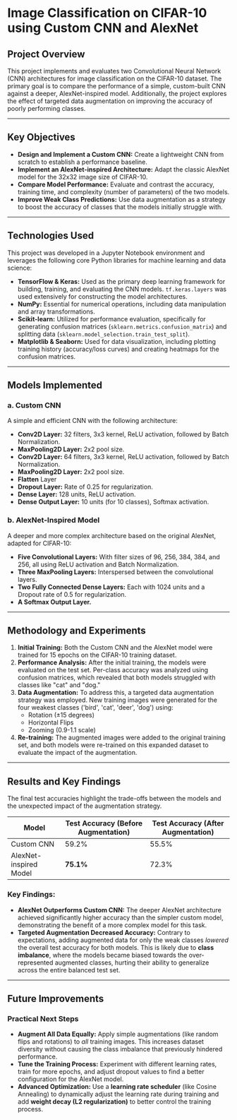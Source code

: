 # Image Classification on CIFAR-10 using Custom CNN and AlexNet

## Project Overview

This project implements and evaluates two Convolutional Neural Network (CNN) architectures for image classification on the CIFAR-10 dataset. The primary goal is to compare the performance of a simple, custom-built CNN against a deeper, AlexNet-inspired model. Additionally, the project explores the effect of targeted data augmentation on improving the accuracy of poorly performing classes.

---

## Key Objectives

* **Design and Implement a Custom CNN:** Create a lightweight CNN from scratch to establish a performance baseline.
* **Implement an AlexNet-inspired Architecture:** Adapt the classic AlexNet model for the 32x32 image size of CIFAR-10.
* **Compare Model Performance:** Evaluate and contrast the accuracy, training time, and complexity (number of parameters) of the two models.
* **Improve Weak Class Predictions:** Use data augmentation as a strategy to boost the accuracy of classes that the models initially struggle with.

---

## Technologies Used

This project was developed in a Jupyter Notebook environment and leverages the following core Python libraries for machine learning and data science:

* **TensorFlow & Keras:** Used as the primary deep learning framework for building, training, and evaluating the CNN models. `tf.keras.layers` was used extensively for constructing the model architectures.
* **NumPy:** Essential for numerical operations, including data manipulation and array transformations.
* **Scikit-learn:** Utilized for performance evaluation, specifically for generating confusion matrices (`sklearn.metrics.confusion_matrix`) and splitting data (`sklearn.model_selection.train_test_split`).
* **Matplotlib & Seaborn:** Used for data visualization, including plotting training history (accuracy/loss curves) and creating heatmaps for the confusion matrices.

---

## Models Implemented

### a. Custom CNN

A simple and efficient CNN with the following architecture:

* **Conv2D Layer:** 32 filters, 3x3 kernel, ReLU activation, followed by Batch Normalization.
* **MaxPooling2D Layer:** 2x2 pool size.
* **Conv2D Layer:** 64 filters, 3x3 kernel, ReLU activation, followed by Batch Normalization.
* **MaxPooling2D Layer:** 2x2 pool size.
* **Flatten** Layer
* **Dropout Layer:** Rate of 0.25 for regularization.
* **Dense Layer:** 128 units, ReLU activation.
* **Dense Output Layer:** 10 units (for 10 classes), Softmax activation.

### b. AlexNet-Inspired Model

A deeper and more complex architecture based on the original AlexNet, adapted for CIFAR-10:

* **Five Convolutional Layers:** With filter sizes of 96, 256, 384, 384, and 256, all using ReLU activation and Batch Normalization.
* **Three MaxPooling Layers:** Interspersed between the convolutional layers.
* **Two Fully Connected Dense Layers:** Each with 1024 units and a Dropout rate of 0.5 for regularization.
* **A Softmax Output Layer.**

---

## Methodology and Experiments

1.  **Initial Training:** Both the Custom CNN and the AlexNet model were trained for 15 epochs on the CIFAR-10 training dataset.
2.  **Performance Analysis:** After the initial training, the models were evaluated on the test set. Per-class accuracy was analyzed using confusion matrices, which revealed that both models struggled with classes like "cat" and "dog."
3.  **Data Augmentation:** To address this, a targeted data augmentation strategy was employed. New training images were generated for the four weakest classes ('bird', 'cat', 'deer', 'dog') using:
    * Rotation (±15 degrees)
    * Horizontal Flips
    * Zooming (0.9-1.1 scale)
4.  **Re-training:** The augmented images were added to the original training set, and both models were re-trained on this expanded dataset to evaluate the impact of the augmentation.

---


## Results and Key Findings

The final test accuracies highlight the trade-offs between the models and the unexpected impact of the augmentation strategy.

| Model                       | Test Accuracy (Before Augmentation) | Test Accuracy (After Augmentation) |
| --------------------------- | ----------------------------------- | ---------------------------------- |
| Custom CNN                  | 59.2%                               | 55.5%                              |
| AlexNet-inspired Model      | **75.1%** | 72.3%                              |

### Key Findings:

* **AlexNet Outperforms Custom CNN:** The deeper AlexNet architecture achieved significantly higher accuracy than the simpler custom model, demonstrating the benefit of a more complex model for this task.
* **Targeted Augmentation Decreased Accuracy:** Contrary to expectations, adding augmented data for only the weak classes *lowered* the overall test accuracy for both models. This is likely due to **class imbalance**, where the models became biased towards the over-represented augmented classes, hurting their ability to generalize across the entire balanced test set.

---

## Future Improvements

### Practical Next Steps

* **Augment All Data Equally:** Apply simple augmentations (like random flips and rotations) to *all* training images. This increases dataset diversity without causing the class imbalance that previously hindered performance.
* **Tune the Training Process:** Experiment with different learning rates, train for more epochs, and adjust dropout values to find a better configuration for the AlexNet model.
* **Advanced Optimization:** Use a **learning rate scheduler** (like Cosine Annealing) to dynamically adjust the learning rate during training and add **weight decay (L2 regularization)** to better control the training process.
